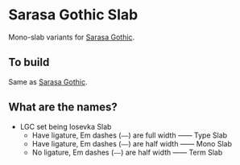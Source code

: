 # Sarasa Gothic Slab

Mono-slab variants for [Sarasa Gothic](https://github.com/be5invis/Sarasa-Gothic).

## To build

Same as [Sarasa Gothic](https://github.com/be5invis/Sarasa-Gothic).

## What are the names?

- LGC set being Iosevka Slab
  - Have ligature, Em dashes (`——`) are full width —— Type Slab
  - Have ligature, Em dashes (`——`) are half width —— Mono Slab
  - No ligature, Em dashes (`——`) are half width —— Term Slab
